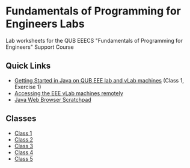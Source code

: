 # Fundamentals of Programming for Engineers Labs
Lab worksheets for the QUB EEECS "Fundamentals of Programming for Engineers" Support Course

## Quick Links
  - [Getting Started in Java on QUB EEE lab and vLab machines](class-1/exercise-1.md) (Class 1, Exercise 1)
  - [Accessing the EEE vLab machines remotely](remote-lab-access.md)
  - [Java Web Browser Scratchpad](https://www.w3schools.com/java/tryjava.asp?filename=demo_compiler)

## Classes

- [Class 1](class-1/README.md)
- [Class 2](class-2/README.md)
- [Class 3](class-3/README.md)
- [Class 4](class-4/README.md)
- [Class 5](class-5/README.md)
